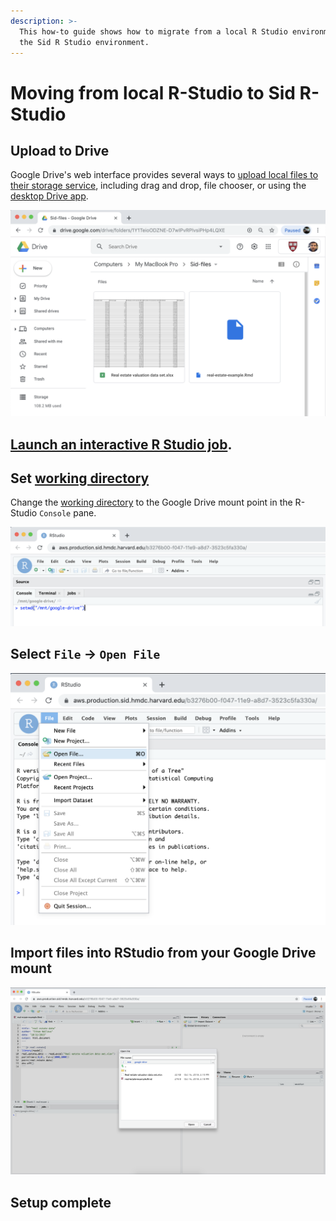 ```yaml
---
description: >-
  This how-to guide shows how to migrate from a local R Studio environment to
  the Sid R Studio environment.
---
```


# Moving from local R-Studio to Sid R-Studio

## Upload to Drive 

Google Drive's web interface provides several ways to [upload local files to their storage service](https://support.google.com/drive/answer/2424368?co=GENIE.Platform%3DDesktop&hl=en), including drag and drop, file chooser, or using the [desktop Drive app](https://www.google.com/drive/download).

![Google Drive showing Rmd file and xlsx data file](.gitbook/assets/screen-shot-2019-10-16-at-3.00.40-pm%20%281%29.png)

## [Launch an interactive R Studio job](https://hmdc.gitbook.io/sid/#launch-an-interactive-application-from-the-dashboard).

## Set [working directory](https://www.rdocumentation.org/packages/base/versions/3.6.1/topics/getwd)

Change the [working directory](https://www.rdocumentation.org/packages/base/versions/3.6.1/topics/getwd) to the Google Drive mount point in the R-Studio `Console` pane.

![](.gitbook/assets/screen-shot-2019-10-16-at-3.26.20-pm.png)

## Select `File` -&gt; `Open File` 

![R Studio&apos;s File -&amp;gt; Open File menu](.gitbook/assets/screen-shot-2019-10-16-at-3.11.27-pm.png)

## Import files into RStudio from your Google Drive mount

![R Studio file browser](.gitbook/assets/screen-shot-2019-10-16-at-3.27.01-pm.png)

## Setup complete

